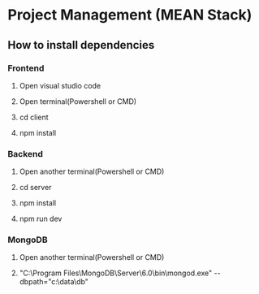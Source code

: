 
# Project Management (MEAN Stack)

## How to install dependencies
### Frontend
1. Open visual studio code

2. Open terminal(Powershell or CMD)

3. cd client

4. npm install

### Backend
1. Open another terminal(Powershell or CMD)

2. cd server

3. npm install

4. npm run dev

### MongoDB 

1. Open another terminal(Powershell or CMD)

2. "C:\Program Files\MongoDB\Server\6.0\bin\mongod.exe" --dbpath="c:\data\db"